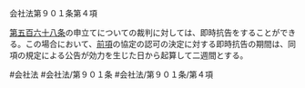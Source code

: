 会社法第９０１条第４項

[第五百六十八条](会社法＿＿＿＿第５６８条)の申立てについての裁判に対しては、即時抗告をすることができる。この場合において、[前項](会社法＿＿＿＿第９０１条第３項)の協定の認可の決定に対する即時抗告の期間は、同項の規定による公告が効力を生じた日から起算して二週間とする。

#会社法
#会社法/第９０１条
#会社法/第９０１条/第４項
